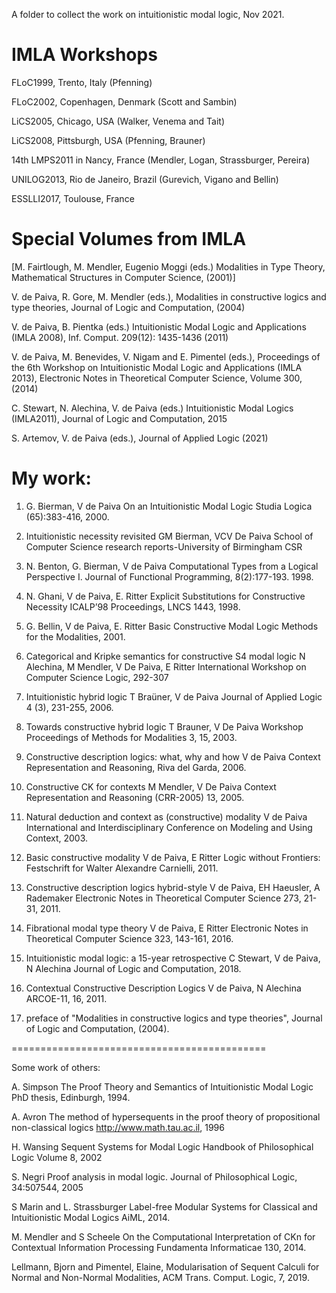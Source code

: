 A folder to collect the work on intuitionistic modal logic, Nov 2021.

IMLA Workshops 
===============

FLoC1999, Trento, Italy (Pfenning)

FLoC2002, Copenhagen, Denmark (Scott and Sambin)

LiCS2005, Chicago, USA (Walker, Venema and Tait)

LiCS2008, Pittsburgh, USA (Pfenning, Brauner)

14th LMPS2011 in Nancy, France (Mendler, Logan, Strassburger, Pereira)

UNILOG2013, Rio de Janeiro, Brazil (Gurevich, Vigano and Bellin)

ESSLLI2017, Toulouse, France


Special Volumes from IMLA
==========================

[M. Fairtlough, M. Mendler, Eugenio Moggi (eds.) Modalities in Type
Theory, Mathematical Structures in Computer Science, (2001)]

V. de Paiva, R. Gore, M. Mendler (eds.), Modalities in constructive
logics and type theories, Journal of Logic and Computation, (2004)

V. de Paiva, B. Pientka (eds.) Intuitionistic Modal Logic and
Applications (IMLA 2008), Inf. Comput. 209(12): 1435-1436 (2011)

V. de Paiva, M. Benevides, V. Nigam and E. Pimentel (eds.),
Proceedings of the 6th Workshop on Intuitionistic Modal Logic and
Applications (IMLA 2013), Electronic Notes in Theoretical Computer
Science, Volume 300, (2014)

C. Stewart, N. Alechina, V. de Paiva (eds.) Intuitionistic Modal
Logics (IMLA2011), Journal of Logic and Computation, 2015

S. Artemov, V. de Paiva (eds.), Journal of Applied Logic (2021)


My work:
========

1. G. Bierman, V de Paiva
On an Intuitionistic Modal Logic Studia Logica (65):383-416, 2000.

2. Intuitionistic necessity revisited
GM Bierman, VCV De Paiva
School of Computer Science research reports-University of Birmingham CSR

3. N. Benton, G. Bierman, V de Paiva
Computational Types from a Logical Perspective I.
Journal of Functional Programming, 8(2):177-193. 1998.

4. N. Ghani, V de Paiva, E. Ritter
Explicit Substitutions for Constructive Necessity
ICALP’98 Proceedings, LNCS 1443, 1998.

5. G. Bellin, V de Paiva, E. Ritter
Basic Constructive Modal Logic
Methods for the Modalities, 2001.

6. Categorical and Kripke semantics for constructive S4 modal logic
N Alechina, M Mendler, V De Paiva, E Ritter
International Workshop on Computer Science Logic, 292-307

7. Intuitionistic hybrid logic
T Braüner, V de Paiva
Journal of Applied Logic 4 (3), 231-255, 2006.

8. Towards constructive hybrid logic
T Brauner, V De Paiva
Workshop Proceedings of Methods for Modalities 3, 15, 2003.

9. Constructive description logics: what, why and how
V de Paiva
Context Representation and Reasoning, Riva del Garda, 2006.

10. Constructive CK for contexts
M Mendler, V De Paiva
Context Representation and Reasoning (CRR-2005) 13, 2005.

11. Natural deduction and context as (constructive) modality
V de Paiva
International and Interdisciplinary Conference on Modeling and Using Context, 2003.

12. Basic constructive modality
V de Paiva, E Ritter
Logic without Frontiers: Festschrift for Walter Alexandre Carnielli, 2011.

13. Constructive description logics hybrid-style
V de Paiva, EH Haeusler, A Rademaker
Electronic Notes in Theoretical Computer Science 273, 21-31, 2011.

14. Fibrational modal type theory
V de Paiva, E Ritter
Electronic Notes in Theoretical Computer Science 323, 143-161, 2016.

15. Intuitionistic modal logic: a 15-year retrospective
C Stewart, V de Paiva, N Alechina
Journal of Logic and Computation, 2018.

16. Contextual Constructive Description Logics
V de Paiva, N Alechina
ARCOE-11, 16, 2011.

17. preface of "Modalities in constructive logics and type theories", Journal of Logic and Computation, (2004).

============================================



Some work of others:

A. Simpson
The Proof Theory and Semantics of Intuitionistic Modal Logic
PhD thesis, Edinburgh, 1994.

A. Avron
The method of hypersequents in the proof theory of propositional
non-classical logics
http://www.math.tau.ac.il, 1996

H. Wansing
Sequent Systems for Modal Logic
Handbook of Philosophical Logic Volume 8, 2002

S. Negri
Proof analysis in modal logic.
Journal of Philosophical Logic, 34:507544, 2005

S Marin and L. Strassburger
Label-free Modular Systems for Classical and Intuitionistic Modal
Logics AiML, 2014.

M. Mendler and S Scheele
On the Computational Interpretation of CKn for Contextual
Information Processing
Fundamenta Informaticae 130, 2014.

Lellmann, Bjorn and Pimentel, Elaine,
Modularisation of Sequent Calculi for Normal and Non-Normal
Modalities,
ACM Trans. Comput. Logic, 7, 2019.

